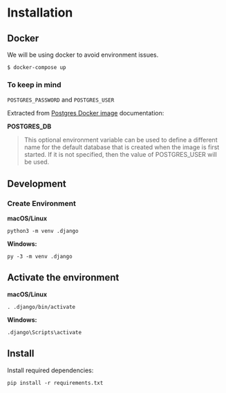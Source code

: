 # Installation

## Docker

We will be using docker to avoid environment issues.

`$ docker-compose up`

### To keep in mind

`POSTGRES_PASSWORD` and `POSTGRES_USER`

Extracted from [Postgres Docker image](https://hub.docker.com/_/postgres) documentation:

**POSTGRES_DB**

> This optional environment variable can be used to define a different name for the default database that is created when the image is first started. If it is not specified, then the value of POSTGRES_USER will be used.

## Development

### Create Environment

**macOS/Linux**
```
python3 -m venv .django
```

**Windows:**
```
py -3 -m venv .django
```
## Activate the environment

**macOS/Linux**
```
. .django/bin/activate
```
**Windows:**
```
.django\Scripts\activate
```

## Install 

Install required dependencies:
```
pip install -r requirements.txt
```

